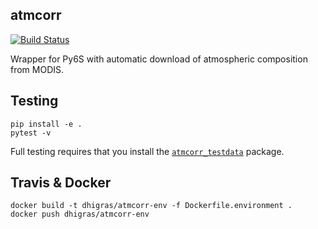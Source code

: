 atmcorr
-------

[![Build Status](https://travis-ci.com/DHI-GRAS/atmcorr.svg?token=xFUvaoqNvYGuqLz5TEdJ&branch=master)](https://travis-ci.com/DHI-GRAS/atmcorr)

Wrapper for Py6S with automatic download of atmospheric
composition from MODIS.


## Testing

```
pip install -e .
pytest -v
```

Full testing requires that you install the [`atmcorr_testdata`](https://github.com/DHI-GRAS/atmcorr_testdata) package.


## Travis & Docker

```
docker build -t dhigras/atmcorr-env -f Dockerfile.environment .
docker push dhigras/atmcorr-env
```
